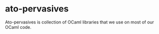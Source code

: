 # ato-pervasives

Ato-pervasives is collection of OCaml libraries that we use on most of our
OCaml code. 
